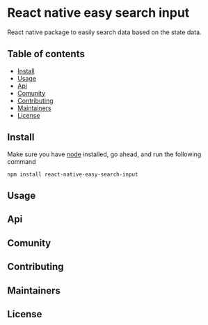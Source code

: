 # React native easy search input

React native package to easily search data based on the state data.

## Table of contents

- [Install](#Install)
- [Usage](#Usage)
- [Api](#Api)
- [Comunity](#Comunity)
- [Contributing](#Contributing)
- [Maintainers](#Maintainers)
- [License](#License)

## Install

Make sure you have [node](https://nodejs.org/en/) installed, go ahead, and run the following command

```
npm install react-native-easy-search-input
```

## Usage
## Api
## Comunity
## Contributing
## Maintainers
## License 
